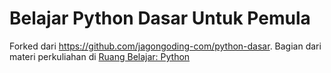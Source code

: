 # Belajar Python Dasar Untuk Pemula

Forked dari https://github.com/jagongoding-com/python-dasar. Bagian dari materi perkuliahan di [Ruang Belajar: Python](https://github.com/pujangga123/ruang-belajar-python/wiki)
